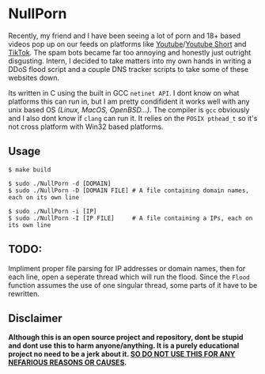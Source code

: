# NullPorn
Recently, my friend and I have been seeing a lot of porn and 18+ based videos pop up on our feeds on platforms like [Youtube](https://youtube.com)/[Youtube Short](https://youtube.com/shorts) and [TikTok](https://tiktok.com). The spam bots became far too annoying and honestly just outright disgusting. Intern, I decided to take matters into my own hands in writing a DDoS flood script and a couple DNS tracker scripts to take some of these websites down.

Its written in C using the built in GCC `netinet API`. I dont know on what platforms this can run in, but I am pretty condifident it works well with any unix based OS *(Linux, MacOS, OpenBSD...)*. The compiler is `gcc` obviously and I also dont know if `clang` can run it. It relies on the `POSIX pthead_t` so it's not cross platform with Win32 based platforms.

## Usage
```
$ make build

$ sudo ./NullPorn -d [DOMAIN]
$ sudo ./NullPorn -D [DOMAIN FILE] # A file containing domain names, each on its own line

$ sudo ./NullPorn -i [IP]
$ sudo ./NullPorn -I [IP FILE]     # A file containing a IPs, each on its own line
```

## TODO:
Impliment proper file parsing for IP addresses or domain names, then for each line, open a seperate thread which will run the flood. Since the `Flood` function assumes the use of one singular thread, some parts of it have to be rewritten.

## Disclaimer
**Although this is an open source project and repository, dont be stupid and dont use this to harm anyone/anything. It is a purely educational project no need to be a jerk about it. <u>SO DO NOT USE THIS FOR ANY NEFARIOUS REASONS OR CAUSES</u>.**
